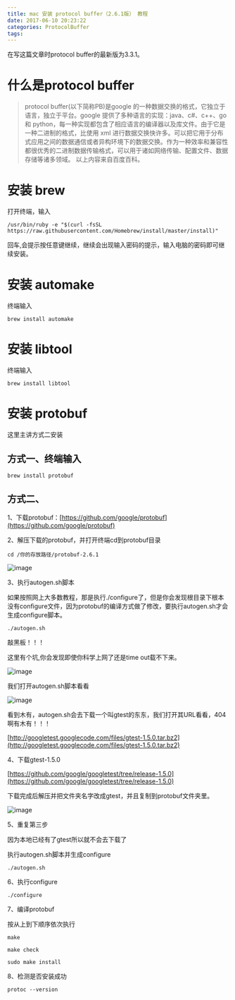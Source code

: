 ```yaml
---
title: mac 安装 protocol buffer（2.6.1版） 教程
date: 2017-06-10 20:23:22
categories: ProtocolBuffer
tags:
---
```

在写这篇文章时protocol buffer的最新版为3.3.1。


# 什么是protocol buffer
> protocol buffer(以下简称PB)是google 的一种数据交换的格式，它独立于语言，独立于平台。google 提供了多种语言的实现：java、c#、c++、go 和 python，每一种实现都包含了相应语言的编译器以及库文件。由于它是一种二进制的格式，比使用 xml 进行数据交换快许多。可以把它用于分布式应用之间的数据通信或者异构环境下的数据交换。作为一种效率和兼容性都很优秀的二进制数据传输格式，可以用于诸如网络传输、配置文件、数据存储等诸多领域。
以上内容来自百度百科。
<!--more-->
# 安装 brew

打开终端，输入

```
/usr/bin/ruby -e "$(curl -fsSL https://raw.githubusercontent.com/Homebrew/install/master/install)"
```
回车,会提示按任意键继续，继续会出现输入密码的提示，输入电脑的密码即可继续安装。

# 安装 automake

终端输入

```
brew install automake
```

# 安装 libtool

终端输入

```
brew install libtool
```

# 安装 protobuf
  
这里主讲方式二安装  

## 方式一、终端输入

```
brew install protobuf
```

## 方式二、  

1、下载protobuf：[https://github.com/google/protobuf](https://github.com/google/protobuf)    

2、解压下载的protobuf，并打开终端cd到protobuf目录

```
cd /你的存放路径/protobuf-2.6.1
```

![image](http://ojgg6fpio.bkt.clouddn.com/mac%20%E5%AE%89%E8%A3%85%20protocol%20buffer%EF%BC%882.6.1%E7%89%88%EF%BC%89%20%E6%95%99%E7%A8%8B1.png)
  
3、执行autogen.sh脚本  

如果按照网上大多数教程，那是执行./configure了，但是你会发现根目录下根本没有configure文件，因为protobuf的编译方式做了修改，要执行autogen.sh才会生成configure脚本。

```
./autogen.sh
```
敲黑板！！！    

这里有个坑,你会发现即使你科学上网了还是time out载不下来。  

![image](http://ojgg6fpio.bkt.clouddn.com/mac%20%E5%AE%89%E8%A3%85%20protocol%20buffer%EF%BC%882.6.1%E7%89%88%EF%BC%89%20%E6%95%99%E7%A8%8B2.png)
  
我们打开autogen.sh脚本看看  

![image](http://ojgg6fpio.bkt.clouddn.com/mac%20%E5%AE%89%E8%A3%85%20protocol%20buffer%EF%BC%882.6.1%E7%89%88%EF%BC%89%20%E6%95%99%E7%A8%8B3.png)
  
看到木有，autogen.sh会去下载一个叫gtest的东东，我们打开其URL看看，404啊有木有！！！  

[http://googletest.googlecode.com/files/gtest-1.5.0.tar.bz2](http://googletest.googlecode.com/files/gtest-1.5.0.tar.bz2)

4、下载gtest-1.5.0  

[https://github.com/google/googletest/tree/release-1.5.0](https://github.com/google/googletest/tree/release-1.5.0)
  
下载完成后解压并把文件夹名字改成gtest，并且复制到protobuf文件夹里。

![image](http://ojgg6fpio.bkt.clouddn.com/mac%20%E5%AE%89%E8%A3%85%20protocol%20buffer%EF%BC%882.6.1%E7%89%88%EF%BC%89%20%E6%95%99%E7%A8%8B4.png)

5、重复第三步  

因为本地已经有了gtest所以就不会去下载了  

执行autogen.sh脚本并生成configure

```
./autogen.sh
```

6、执行configure
```
./configure
```
  
7、编译protobuf

按从上到下顺序依次执行

```
make
```

```
make check
```

```
sudo make install
```
8、检测是否安装成功

```
protoc --version
```

